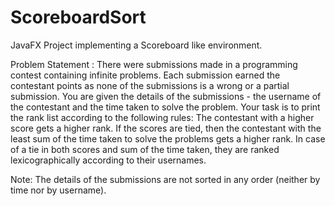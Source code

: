 # ScoreboardSort
JavaFX Project implementing a Scoreboard like environment.

Problem Statement :
There were submissions made in a programming contest containing infinite problems. 
Each submission earned the contestant points as none of the submissions is a wrong or a partial submission. 
You are given the details of the submissions - the username of the contestant and the time taken to solve the problem. 
Your task is to print the rank list according to the following rules: The contestant with a higher score gets a higher rank. 
If the scores are tied, then the contestant with the least sum of the time taken to solve the problems gets a higher rank. 
In case of a tie in both scores and sum of the time taken, they are ranked lexicographically according to their usernames.

Note: The details of the submissions are not sorted in any order (neither by time nor by username).
